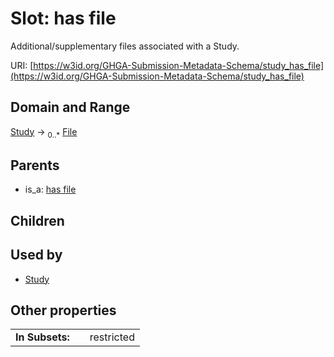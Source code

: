 
# Slot: has file


Additional/supplementary files associated with a Study.

URI: [https://w3id.org/GHGA-Submission-Metadata-Schema/study_has_file](https://w3id.org/GHGA-Submission-Metadata-Schema/study_has_file)


## Domain and Range

[Study](Study.md) &#8594;  <sub>0..\*</sub> [File](File.md)

## Parents

 *  is_a: [has file](has_file.md)

## Children


## Used by

 * [Study](Study.md)

## Other properties

|  |  |  |
| --- | --- | --- |
| **In Subsets:** | | restricted |

